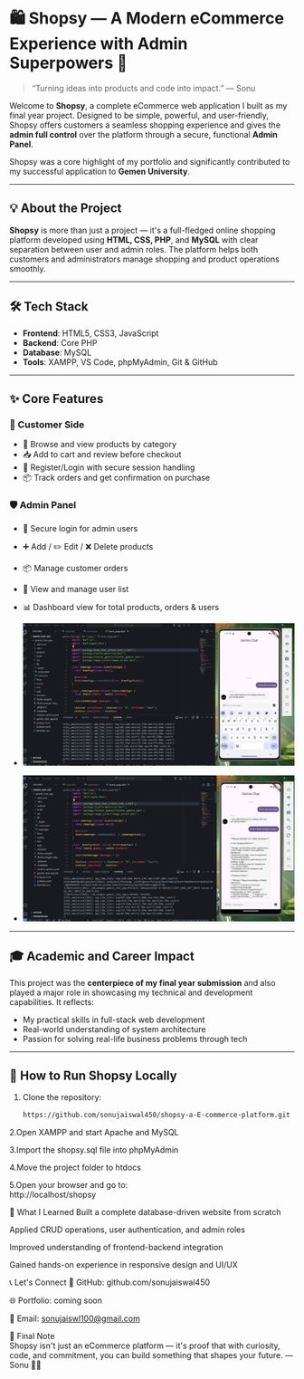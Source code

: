 # 🛍️ Shopsy — A Modern eCommerce Experience with Admin Superpowers 🚀

> “Turning ideas into products and code into impact.” — Sonu

Welcome to **Shopsy**, a complete eCommerce web application I built as my final year project. Designed to be simple, powerful, and user-friendly, Shopsy offers customers a seamless shopping experience and gives the **admin full control** over the platform through a secure, functional **Admin Panel**.

Shopsy was a core highlight of my portfolio and significantly contributed to my successful application to **Gemen University**.

---

## 💡 About the Project

**Shopsy** is more than just a project — it's a full-fledged online shopping platform developed using **HTML, CSS, PHP**, and **MySQL** with clear separation between user and admin roles. The platform helps both customers and administrators manage shopping and product operations smoothly.

---

## 🛠️ Tech Stack

- **Frontend**: HTML5, CSS3, JavaScript
- **Backend**: Core PHP
- **Database**: MySQL
- **Tools**: XAMPP, VS Code, phpMyAdmin, Git & GitHub

---

## ✨ Core Features

### 👥 Customer Side
- 🛒 Browse and view products by category
- 📥 Add to cart and review before checkout
- 🔐 Register/Login with secure session handling
- 📦 Track orders and get confirmation on purchase

### 🛡️ Admin Panel
- 🔐 Secure login for admin users
- ➕ Add / ✏️ Edit / ❌ Delete products
- 📦 Manage customer orders
- 👥 View and manage user list
- 📊 Dashboard view for total products, orders & users

- ![SHOPSY UI](https://github.com/sonujaiswal450/AI-chat-App/blob/main/Screenshot%202024-05-16%20173840.png)
- ![SHOPSY UI](https://github.com/sonujaiswal450/AI-chat-App/blob/main/Screenshot%202024-05-16%20174117.png)


---

## 🎓 Academic and Career Impact

This project was the **centerpiece of my final year submission** and also played a major role in showcasing my technical and development capabilities. It reflects:

- My practical skills in full-stack web development
- Real-world understanding of system architecture
- Passion for solving real-life business problems through tech

---

## 🧪 How to Run Shopsy Locally

1. Clone the repository:
   ```bash
   https://github.com/sonujaiswal450/shopsy-a-E-commerce-platform.git
 2.Open XAMPP and start Apache and MySQL

 3.Import the shopsy.sql file into phpMyAdmin

 4.Move the project folder to htdocs

 5.Open your browser and go to:<br>
   http://localhost/shopsy


🚀 What I Learned
   Built a complete database-driven website from scratch

   Applied CRUD operations, user authentication, and admin roles

   Improved understanding of frontend-backend integration

   Gained hands-on experience in responsive design and UI/UX

📞 Let's Connect
🔗 GitHub: github.com/sonujaiswal450

🌐 Portfolio: coming soon

📧 Email: sonujaiswl100@gmail.com

🏁 Final Note <br>
Shopsy isn't just an eCommerce platform — it's proof that with curiosity, code, and commitment, you can build something that shapes your future.
— Sonu 👨‍💻
